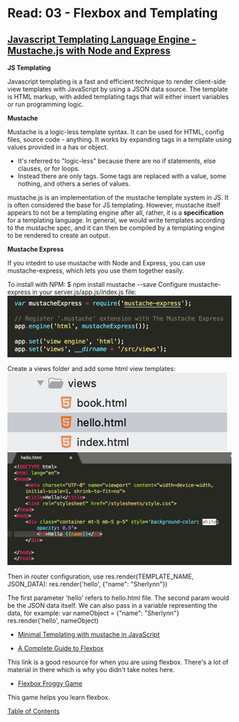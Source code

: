 # Read: 03 - Flexbox and Templating

## [Javascript Templating Language Engine - Mustache.js with Node and Express](https://medium.com/@1sherlynn/javascript-templating-language-and-engine-mustache-js-with-node-and-express-f4c2530e73b2)

**JS Templating**

Javascript templating is a fast and efficient technique to render client-side view templates with JavaScript by using a JSON data source. The template is HTML markup, with added templating tags that will either insert variables or run programming logic. 

**Mustache**

Mustache is a logic-less template syntax. It can be used for HTML, config files, source code - anything. It works by expanding tags in a template using values provided in a has or object.
- It's referred to "logic-less" because there are no if statements, else clauses, or for loops. 
- Instead there are only tags. Some tags are replaced with a value, some nothing, and others a series of values. 

mustache.js is an implementation of the mustache template system in JS. It is often considered the base for JS templating. 
However, mustache itself appears to not be a templating engine after all, rather, it is a **specification** for a templating language. 
In general, we would write templates according to the mustache spec, and it can then be compiled by a templating engine to be rendered to create an output.

**Mustache Express**

If you intednt to use mustache with Node and Express, you can use mustache-express, which lets you use them together easily.

To install with NPM:
$ npm install mustache --save
Configure mustache-express in your server.js/app.js/index.js file:
![Mustache](img-class03/mustache-config.png)

Create a views folder and add some html view templates:
![Mustache view template example files](img-class03/views-example.png)
![Mustache view templates markup](img-class03/mustache-view-templates.png)

Then in router configuration, use res.render(TEMPLATE_NAME, JSON_DATA):
res.render('hello', {"name": "Sherlynn"})

The first parameter 'hello' refers to hello.html file. The second param would be the JSON data itself. We can also pass in a variable representing the data, for example:
var nameObject = {"name": "Sherlynn"}
res.render('hello', nameObject)

- [Minimal Templating with mustache in JavaScript](https://github.com/janl/mustache.js)

- [A Complete Guide to Flexbox](https://css-tricks.com/snippets/css/a-guide-to-flexbox/)

This link is a good resource for when you are using flexbox. There's a lot of material in there which is why you didn't take notes here. 

- [Flexbox Froggy Game](https://flexboxfroggy.com/)

This game helps you learn flexbox.

[Table of Contents](README.md)